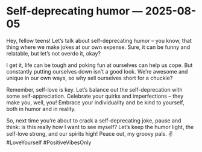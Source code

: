 # Self-deprecating humor — 2025-08-05

Hey, fellow teens! Let’s talk about self-deprecating humor – you know, that thing where we make jokes at our own expense. Sure, it can be funny and relatable, but let’s not overdo it, okay? 

I get it, life can be tough and poking fun at ourselves can help us cope. But constantly putting ourselves down isn’t a good look. We’re awesome and unique in our own ways, so why sell ourselves short for a chuckle?

Remember, self-love is key. Let’s balance out the self-deprecation with some self-appreciation. Celebrate your quirks and imperfections – they make you, well, you! Embrace your individuality and be kind to yourself, both in humor and in reality.

So, next time you’re about to crack a self-deprecating joke, pause and think: is this really how I want to see myself? Let’s keep the humor light, the self-love strong, and our spirits high! Peace out, my groovy pals. ✌️ #LoveYourself #PositiveVibesOnly